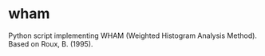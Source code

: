 # wham
Python script implementing WHAM (Weighted Histogram Analysis Method). Based on Roux, B. (1995).
